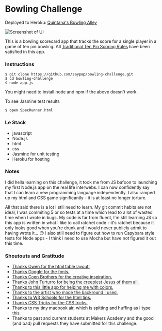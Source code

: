 # Bowling Challenge

Deployed to Heroku: [Quintana's Bowling Alley](https://quintanas-bowling-alley.herokuapp.com/)

![Screenshot of UI](https://github.com/saypop/bowling-challenge/blob/master/images/Screenshot.png)

This is a bowling scorecard app that tracks the score for a single player in a game of ten pin bowling. All [Traditional Ten Pin Scoring Rules](https://en.wikipedia.org/wiki/Ten-pin_bowling#Traditional_scoring) have been satisfied in this app.

### Instructions
```
$ git clone https://github.com/saypop/bowling-challenge.git
$ cd bowling-challenge
$ node app.js
```

You might need to install node and npm if the above doesn't work.

To see Jasmine test results
```
$ open SpecRunner.html
```

### Le Stack

- javascript
- Node.js
- html
- css
- Jasmine for unit testing
- Heroku for hosting

### Notes

I did hella learning on this challenge, it took me from JS bafoon to launching my first Node.js app on the real life interwebs. I can now confidently say that I can learn a new programming language independently. I also ramped up my html and CSS game significantly - it is at least no longer torture.

All that said there is a lot I still need to learn. My git commit habits are not ideal, I was commiting 5 or so tests at a time which lead to a lot of wasted time when I wrote in bugs.
My code is far from fluent, I'm still learning JS so this app is written in what I like to call ratchet code - it's ratchet because it only looks good when you're drunk and I would never publicly admit to having wrote it... 😏
I also still need to figure out how to run Capybara style tests for Node apps - I think I need to use Mocha but have not figured it out this time.

### Shoutouts and Gratitude

- [Thanks Owen for the html table layout!](https://codepen.io/owenjam/pen/reeLWN)
- [Thanks Google for the fonts.](https://fonts.google.com)
- [Thanks Coen Brothers for the creative inspiration.](https://www.imdb.com/title/tt0118715)
- [Thanks John Turturro for being the creepiest Jesus of them all.](https://www.imdb.com/title/tt0118715/characters/nm0001806)
- [Thanks to this little app for helping me with colors.](https://html-color-codes.info/colors-from-image/#)
- [Thanks to the artist who made the backround I used.](https://wallup.net/the-big-lebowski-minimalism-jesus-quintana/)
- [Thanks to W3 Schools for the html tips.](https://www.w3schools.com)
- [Thanks CSS Tricks for the CSS tricks.](https://css-tricks.com)
- Thanks to my tiny macbook air, which is spitting and huffing as I type this.
- Thanks to past and current students at Makers Academy and the good (and bad) pull requests they have submitted for this challenge.
